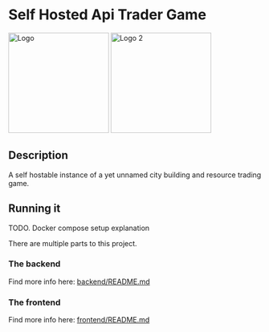 # Self Hosted Api Trader Game
<div>
<img src="https://user-images.githubusercontent.com/18548570/230724270-427203bb-e61b-4a0e-bae5-7bacafc9c7fb.png" width="200" alt="Logo"/>
<img src="https://user-images.githubusercontent.com/18548570/230724447-a24e0b38-5a28-4d06-bd14-c1124c5d3867.png" width="200" alt="Logo 2"/>
</div>

## Description

A self hostable instance of a yet unnamed city building and resource trading game.

## Running it

TODO. Docker compose setup explanation

There are multiple parts to this project.

### The backend
Find more info here: [backend/README.md](backend/README.md)

### The frontend
Find more info here: [frontend/README.md](frontend/README.md)
